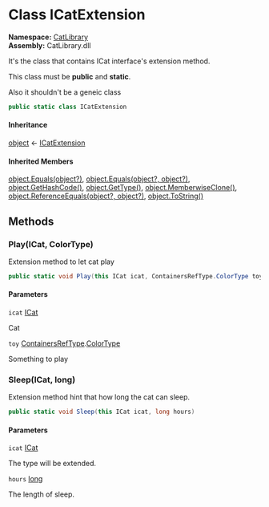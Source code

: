 # Class ICatExtension

__Namespace:__ [CatLibrary](CatLibrary.md)  
__Assembly:__ CatLibrary.dll

It's the class that contains ICat interface's extension method.
<p>This class must be <b>public</b> and <b>static</b>.</p>
<p>Also it shouldn't be a geneic class</p>

```csharp
public static class ICatExtension
```

#### Inheritance

[object](https://learn.microsoft.com/dotnet/api/system.object) ← 
[ICatExtension](CatLibrary.ICatExtension.md)

#### Inherited Members

[object.Equals(object?)](https://learn.microsoft.com/dotnet/api/system.object.equals#system-object-equals(system-object)), 
[object.Equals(object?, object?)](https://learn.microsoft.com/dotnet/api/system.object.equals#system-object-equals(system-object-system-object)), 
[object.GetHashCode()](https://learn.microsoft.com/dotnet/api/system.object.gethashcode), 
[object.GetType()](https://learn.microsoft.com/dotnet/api/system.object.gettype), 
[object.MemberwiseClone()](https://learn.microsoft.com/dotnet/api/system.object.memberwiseclone), 
[object.ReferenceEquals(object?, object?)](https://learn.microsoft.com/dotnet/api/system.object.referenceequals), 
[object.ToString()](https://learn.microsoft.com/dotnet/api/system.object.tostring)

## Methods

### Play(ICat, ColorType)

Extension method to let cat play

```csharp
public static void Play(this ICat icat, ContainersRefType.ColorType toy)
```

#### Parameters

`icat` [ICat](CatLibrary.ICat.md)

Cat

`toy` [ContainersRefType](CatLibrary.Core.ContainersRefType.md).[ColorType](CatLibrary.Core.ContainersRefType.ColorType.md)

Something to play

### Sleep(ICat, long)

Extension method hint that how long the cat can sleep.

```csharp
public static void Sleep(this ICat icat, long hours)
```

#### Parameters

`icat` [ICat](CatLibrary.ICat.md)

The type will be extended.

`hours` [long](https://learn.microsoft.com/dotnet/api/system.int64)

The length of sleep.

